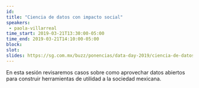 ```yaml
---
id: 
title: "Ciencia de datos con impacto social"
speakers:
 - paola-villarreal
time_start: 2019-03-21T13:30:00-05:00
time_end: 2019-03-21T14:10:00-05:00
block: 
slot: 
slides: https://sg.com.mx/buzz/ponencias/data-day-2019/ciencia-de-datos-con-impacto-social
---
```


En esta sesión revisaremos casos sobre como aprovechar datos abiertos para construir herramientas de utilidad a la sociedad mexicana.